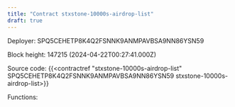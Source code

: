 ```yaml
---
title: "Contract stxstone-10000s-airdrop-list"
draft: true
---
```

Deployer: SPQ5CEHETP8K4Q2FSNNK9ANMPAVBSA9NN86YSN59


 



Block height: 147215 (2024-04-22T00:27:41.000Z)

Source code: {{<contractref "stxstone-10000s-airdrop-list" SPQ5CEHETP8K4Q2FSNNK9ANMPAVBSA9NN86YSN59 stxstone-10000s-airdrop-list>}}

Functions:


